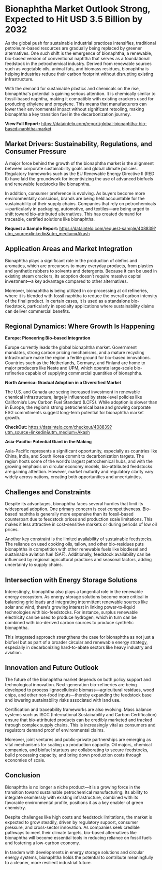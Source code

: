 # Bionaphtha Market Outlook Strong, Expected to Hit USD 3.5 Billion by 2032

As the global push for sustainable industrial practices intensifies, traditional petroleum-based resources are gradually being replaced by greener alternatives. One such shift is the emergence of bionaphtha, a renewable, bio-based version of conventional naphtha that serves as a foundational feedstock in the petrochemical industry. Derived from renewable sources such as vegetable oils, animal fats, and biomass residues, bionaphtha is helping industries reduce their carbon footprint without disrupting existing infrastructure.

With the demand for sustainable plastics and chemicals on the rise, bionaphtha's potential is gaining serious attention. It is chemically similar to fossil-based naphtha, making it compatible with existing crackers used for producing ethylene and propylene. This means that manufacturers can lower their environmental impact without significant retooling, making bionaphtha a key transition fuel in the decarbonization journey.

**View Full Report:** https://dataintelo.com/report/global-bionaphtha-bio-based-naphtha-market

## Market Drivers: Sustainability, Regulations, and Consumer Pressure

A major force behind the growth of the bionaphtha market is the alignment between corporate sustainability goals and global climate policies. Regulatory frameworks such as the EU Renewable Energy Directive II (RED II) have laid the groundwork for incentivizing the use of advanced biofuels and renewable feedstocks like bionaphtha.

In addition, consumer preference is evolving. As buyers become more environmentally conscious, brands are being held accountable for the sustainability of their supply chains. Companies that rely on petrochemicals—particularly in packaging, automotive, and textiles—are being urged to shift toward bio-attributed alternatives. This has created demand for traceable, certified solutions like bionaphtha.

**Request a Sample Report:** https://dataintelo.com/request-sample/408839?utm_source=linkedin&utm_medium=Akash

## Application Areas and Market Integration

Bionaphtha plays a significant role in the production of olefins and aromatics, which are precursors to many everyday products, from plastics and synthetic rubbers to solvents and detergents. Because it can be used in existing steam crackers, its adoption doesn’t require massive capital investment—a key advantage compared to other alternatives.

Moreover, bionaphtha is being utilized in co-processing at oil refineries, where it is blended with fossil naphtha to reduce the overall carbon intensity of the final product. In certain cases, it is used as a standalone bio-feedstock, particularly in specialty applications where sustainability claims can deliver commercial benefits.

## Regional Dynamics: Where Growth Is Happening

**Europe: Pioneering Bio-based Integration**

Europe currently leads the global bionaphtha market. Government mandates, strong carbon pricing mechanisms, and a mature recycling infrastructure make the region a fertile ground for bio-based innovations. Countries such as the Netherlands, Germany, and Finland are home to major producers like Neste and UPM, which operate large-scale bio-refineries capable of supplying commercial quantities of bionaphtha.

**North America: Gradual Adoption in a Diversified Market**

The U.S. and Canada are seeing increased investment in renewable chemical infrastructure, largely influenced by state-level policies like California’s Low Carbon Fuel Standard (LCFS). While adoption is slower than in Europe, the region’s strong petrochemical base and growing corporate ESG commitments suggest long-term potential for bionaphtha market growth.

**CheckOut:** https://dataintelo.com/checkout/408839?utm_source=linkedin&utm_medium=Akash

**Asia-Pacific: Potential Giant in the Making**

Asia-Pacific represents a significant opportunity, especially as countries like China, India, and South Korea commit to decarbonization targets. The region hosts some of the world’s largest petrochemical hubs, and with the growing emphasis on circular economy models, bio-attributed feedstocks are gaining attention. However, market maturity and regulatory clarity vary widely across nations, creating both opportunities and uncertainties.

## Challenges and Constraints

Despite its advantages, bionaphtha faces several hurdles that limit its widespread adoption. One primary concern is cost competitiveness. Bio-based naphtha is generally more expensive than its fossil-based counterpart due to feedstock prices and production scale limitations. This makes it less attractive in cost-sensitive markets or during periods of low oil prices.

Another key constraint is the limited availability of sustainable feedstocks. The reliance on used cooking oils, tallow, and other bio-residues puts bionaphtha in competition with other renewable fuels like biodiesel and sustainable aviation fuel (SAF). Additionally, feedstock availability can be influenced by regional agricultural practices and seasonal factors, adding uncertainty to supply chains.

## Intersection with Energy Storage Solutions

Interestingly, bionaphtha also plays a tangential role in the renewable energy ecosystem. As energy storage solutions become more critical in balancing grid loads and integrating intermittent renewable sources like solar and wind, there's growing interest in linking power-to-liquid technologies with bio-feedstocks. For instance, surplus renewable electricity can be used to produce hydrogen, which in turn can be combined with bio-derived carbon sources to produce synthetic bionaphtha.

This integrated approach strengthens the case for bionaphtha as not just a biofuel but as part of a broader circular and renewable energy strategy, especially in decarbonizing hard-to-abate sectors like heavy industry and aviation.

## Innovation and Future Outlook

The future of the bionaphtha market depends on both policy support and technological innovation. Next-generation bio-refineries are being developed to process lignocellulosic biomass—agricultural residues, wood chips, and other non-food inputs—thereby expanding the feedstock base and lowering sustainability risks associated with land use.

Certification and traceability frameworks are also evolving. Mass balance systems such as ISCC (International Sustainability and Carbon Certification) ensure that bio-attributed products can be credibly marketed and tracked through complex supply chains. This is increasingly vital as consumers and regulators demand proof of environmental claims.

Moreover, joint ventures and public-private partnerships are emerging as vital mechanisms for scaling up production capacity. Oil majors, chemical companies, and biofuel startups are collaborating to secure feedstocks, build processing capacity, and bring down production costs through economies of scale.

## Conclusion

Bionaphtha is no longer a niche product—it is a growing force in the transition toward sustainable petrochemical manufacturing. Its ability to integrate seamlessly with existing infrastructure, combined with its favorable environmental profile, positions it as a key enabler of green chemistry.

Despite challenges like high costs and feedstock limitations, the market is expected to grow steadily, driven by regulatory support, consumer pressure, and cross-sector innovation. As companies seek credible pathways to meet their climate targets, bio-based alternatives like bionaphtha will become essential tools in reducing reliance on fossil fuels and fostering a low-carbon economy.

In tandem with developments in energy storage solutions and circular energy systems, bionaphtha holds the potential to contribute meaningfully to a cleaner, more resilient industrial future.

